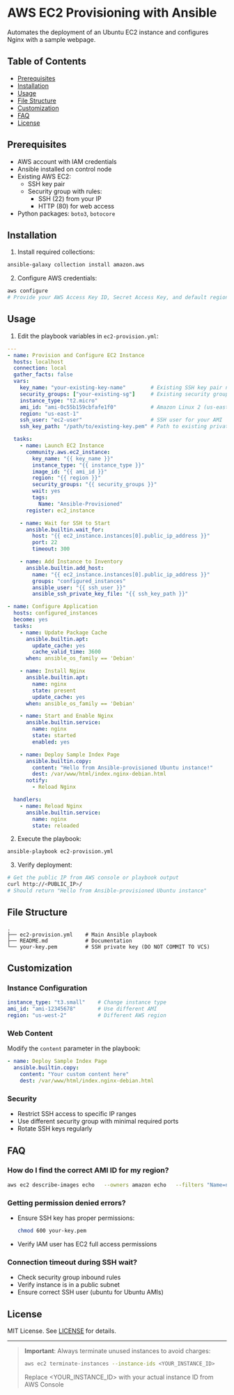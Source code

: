 # AWS EC2 Provisioning with Ansible

Automates the deployment of an Ubuntu EC2 instance and configures Nginx with a sample webpage.

## Table of Contents
- [Prerequisites](#prerequisites)
- [Installation](#installation)
- [Usage](#usage)
- [File Structure](#file-structure)
- [Customization](#customization)
- [FAQ](#faq)
- [License](#license)

## Prerequisites

- AWS account with IAM credentials
- Ansible installed on control node
- Existing AWS EC2:
  - SSH key pair
  - Security group with rules:
    - SSH (22) from your IP
    - HTTP (80) for web access
- Python packages: `boto3`, `botocore`

## Installation

1. Install required collections:
```bash
ansible-galaxy collection install amazon.aws
```

2. Configure AWS credentials:
```bash
aws configure
# Provide your AWS Access Key ID, Secret Access Key, and default region
```

## Usage

1. Edit the playbook variables in `ec2-provision.yml`:
```yaml
---
- name: Provision and Configure EC2 Instance
  hosts: localhost
  connection: local
  gather_facts: false
  vars:
    key_name: "your-existing-key-name"        # Existing SSH key pair name
    security_groups: ["your-existing-sg"]     # Existing security group name
    instance_type: "t2.micro"
    ami_id: "ami-0c55b159cbfafe1f0"           # Amazon Linux 2 (us-east-1)
    region: "us-east-1"
    ssh_user: "ec2-user"                      # SSH user for your AMI
    ssh_key_path: "/path/to/existing-key.pem" # Path to existing private key

  tasks:
    - name: Launch EC2 Instance
      community.aws.ec2_instance:
        key_name: "{{ key_name }}"
        instance_type: "{{ instance_type }}"
        image_id: "{{ ami_id }}"
        region: "{{ region }}"
        security_groups: "{{ security_groups }}"
        wait: yes
        tags:
          Name: "Ansible-Provisioned"
      register: ec2_instance

    - name: Wait for SSH to Start
      ansible.builtin.wait_for:
        host: "{{ ec2_instance.instances[0].public_ip_address }}"
        port: 22
        timeout: 300

    - name: Add Instance to Inventory
      ansible.builtin.add_host:
        name: "{{ ec2_instance.instances[0].public_ip_address }}"
        groups: "configured_instances"
        ansible_user: "{{ ssh_user }}"
        ansible_ssh_private_key_file: "{{ ssh_key_path }}"

- name: Configure Application
  hosts: configured_instances
  become: yes
  tasks:
    - name: Update Package Cache
      ansible.builtin.apt:
        update_cache: yes
        cache_valid_time: 3600
      when: ansible_os_family == 'Debian'

    - name: Install Nginx
      ansible.builtin.apt:
        name: nginx
        state: present
        update_cache: yes
      when: ansible_os_family == 'Debian'

    - name: Start and Enable Nginx
      ansible.builtin.service:
        name: nginx
        state: started
        enabled: yes

    - name: Deploy Sample Index Page
      ansible.builtin.copy:
        content: "Hello from Ansible-provisioned Ubuntu instance!"
        dest: /var/www/html/index.nginx-debian.html
      notify:
        - Reload Nginx

  handlers:
    - name: Reload Nginx
      ansible.builtin.service:
        name: nginx
        state: reloaded
```

2. Execute the playbook:
```bash
ansible-playbook ec2-provision.yml
```

3. Verify deployment:
```bash
# Get the public IP from AWS console or playbook output
curl http://<PUBLIC_IP>/
# Should return "Hello from Ansible-provisioned Ubuntu instance"
```

## File Structure
```
.
├── ec2-provision.yml    # Main Ansible playbook
├── README.md            # Documentation
└── your-key.pem         # SSH private key (DO NOT COMMIT TO VCS)
```

## Customization

### Instance Configuration
```yaml
instance_type: "t3.small"    # Change instance type
ami_id: "ami-12345678"       # Use different AMI
region: "us-west-2"          # Different AWS region
```

### Web Content
Modify the `content` parameter in the playbook:
```yaml
- name: Deploy Sample Index Page
  ansible.builtin.copy:
    content: "Your custom content here"
    dest: /var/www/html/index.nginx-debian.html
```

### Security
- Restrict SSH access to specific IP ranges
- Use different security group with minimal required ports
- Rotate SSH keys regularly

## FAQ

### How do I find the correct AMI ID for my region?
```bash
aws ec2 describe-images echo   --owners amazon echo   --filters "Name=name,Values=ubuntu/images/hvm-ssd/ubuntu-jammy-22.04-amd64-server-*" echo   --query 'sort_by(Images, &CreationDate)[-1].ImageId'
```

### Getting permission denied errors?
- Ensure SSH key has proper permissions:
  ```bash
  chmod 600 your-key.pem
  ```
- Verify IAM user has EC2 full access permissions

### Connection timeout during SSH wait?
- Check security group inbound rules
- Verify instance is in a public subnet
- Ensure correct SSH user (ubuntu for Ubuntu AMIs)

## License
MIT License. See [LICENSE](LICENSE) for details.

---

> **Important**: Always terminate unused instances to avoid charges:
> ```bash
> aws ec2 terminate-instances --instance-ids <YOUR_INSTANCE_ID>
> ```
> Replace <YOUR_INSTANCE_ID> with your actual instance ID from AWS Console
